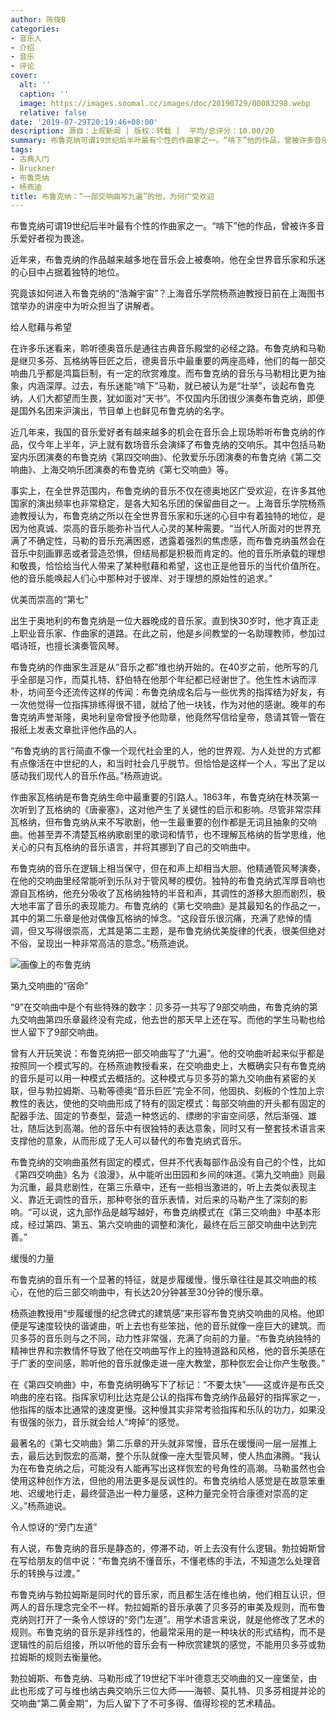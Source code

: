 ```yaml
---
author: 陈俊B
categories:
- 音乐人
- 介绍
- 音乐
- 评论
cover:
  alt: ''
  caption: ''
  image: https://images.soomal.cc/images/doc/20190729/00083298.webp
  relative: false
date: '2019-07-29T20:19:46+08:00'
description: 源自：上观新闻 | 版权：转载 |  平均/总评分：10.00/20
summary: 布鲁克纳可谓19世纪后半叶最有个性的作曲家之一。“啃下”他的作品，曾被许多音乐爱好者视为畏途。近年来，布鲁克纳的作品越来越多地在音乐会上被奏响，他在全世界音乐家和乐迷的心目中占据着独特的地位。究竟该如何进入布鲁克纳的“浩瀚宇宙”？
tags:
- 古典入门
- Bruckner
- 布鲁克纳
- 杨燕迪
title: 布鲁克纳：“一部交响曲写九遍”的他，为何广受欢迎
---
```


布鲁克纳可谓19世纪后半叶最有个性的作曲家之一。“啃下”他的作品，曾被许多音乐爱好者视为畏途。

近年来，布鲁克纳的作品越来越多地在音乐会上被奏响，他在全世界音乐家和乐迷的心目中占据着独特的地位。

究竟该如何进入布鲁克纳的“浩瀚宇宙”？上海音乐学院杨燕迪教授日前在上海图书馆举办的讲座中为听众担当了讲解者。

给人慰藉与希望

在许多乐迷看来，聆听德奥音乐是通往古典音乐殿堂的必经之路。布鲁克纳和马勒是继贝多芬、瓦格纳等巨匠之后，德奥音乐中最重要的两座高峰，他们的每一部交响曲几乎都是鸿篇巨制，有一定的欣赏难度。而布鲁克纳的音乐与马勒相比更为抽象，内涵深厚。过去，有乐迷能“啃下”马勒，就已被认为是“壮举”，谈起布鲁克纳，人们大都望而生畏，犹如面对“天书”。不仅国内乐团很少演奏布鲁克纳，即便是国外名团来沪演出，节目单上也鲜见布鲁克纳的名字。

近几年来，我国的音乐爱好者有越来越多的机会在音乐会上现场聆听布鲁克纳的作品，仅今年上半年，沪上就有数场音乐会演绎了布鲁克纳的交响乐。其中包括马勒室内乐团演奏的布鲁克纳《第四交响曲》、伦敦爱乐乐团演奏的布鲁克纳《第二交响曲》、上海交响乐团演奏的布鲁克纳《第七交响曲》等。

事实上，在全世界范围内，布鲁克纳的音乐不仅在德奥地区广受欢迎，在许多其他国家的演出频率也非常稳定，是各大知名乐团的保留曲目之一。上海音乐学院杨燕迪教授认为，布鲁克纳之所以在全世界音乐家和乐迷的心目中有着独特的地位，是因为他真诚、崇高的音乐能弥补当代人心灵的某种需要。“当代人所面对的世界充满了不确定性，马勒的音乐充满困惑，透露着强烈的焦虑感，而布鲁克纳虽然会在音乐中刻画罪恶或者营造恐惧，但结局都是积极而肯定的。他的音乐所承载的理想和敬畏，恰恰给当代人带来了某种慰藉和希望，这也正是他音乐的当代价值所在。他的音乐能唤起人们心中那种对于彼岸、对于理想的原始性的追求。”

优美而崇高的“第七”

出生于奥地利的布鲁克纳是一位大器晚成的音乐家。直到快30岁时，他才真正走上职业音乐家、作曲家的道路。在此之前，他是乡间教堂的一名助理教师，参加过唱诗班，也擅长演奏管风琴。

布鲁克纳的作曲家生涯是从“音乐之都”维也纳开始的。在40岁之前，他所写的几乎全部是习作，而莫扎特、舒伯特在他那个年纪都已经谢世了。他生性木讷而淳朴，坊间至今还流传这样的传闻：布鲁克纳成名后与一些优秀的指挥结为好友，有一次他觉得一位指挥排练得很不错，就给了他一块钱，作为对他的感谢。晚年的布鲁克纳声誉渐隆，奥地利皇帝曾授予他勋章，他竟然写信给皇帝，恳请其管一管在报纸上发表文章批评他作品的人。

“布鲁克纳的言行简直不像一个现代社会里的人，他的世界观、为人处世的方式都有点像活在中世纪的人，和当时社会几乎脱节。但恰恰是这样一个人，写出了足以感动我们现代人的音乐作品。”杨燕迪说。

作曲家瓦格纳是布鲁克纳生命中最重要的引路人。1863年，布鲁克纳在林茨第一次听到了瓦格纳的《唐豪塞》，这对他产生了关键性的启示和影响。尽管非常崇拜瓦格纳，但布鲁克纳从来不写歌剧，他一生最重要的创作都是无词且抽象的交响曲。他甚至弄不清楚瓦格纳歌剧里的歌词和情节，也不理解瓦格纳的哲学思维，他关心的只有瓦格纳的音乐语言，并将其挪到了自己的交响曲中。

布鲁克纳的音乐在逻辑上相当保守，但在和声上却相当大胆。他精通管风琴演奏，在他的交响曲里经常能听到乐队对于管风琴的模仿。独特的布鲁克纳式浑厚音响也源自瓦格纳，他充分吸收了瓦格纳独特的半音和声，其调性的游移大胆而剧烈，极大地丰富了音乐的表现能力。布鲁克纳的《第七交响曲》是其最知名的作品之一，其中的第二乐章是他对偶像瓦格纳的悼念。“这段音乐很沉痛，充满了悲悼的情调，但又写得很崇高，尤其是第二主题，是布鲁克纳优美旋律的代表，很美但绝对不俗，呈现出一种非常高洁的意念。”杨燕迪说。

![画像上的布鲁克纳](https://images.soomal.cc/images/doc/20190729/00083299.webp)





第九交响曲的“宿命”

“9”在交响曲中是个有些特殊的数字：贝多芬一共写了9部交响曲，布鲁克纳的第九交响曲第四乐章最终没有完成，他去世的那天早上还在写。而他的学生马勒也给世人留下了9部交响曲。

曾有人开玩笑说：布鲁克纳把一部交响曲写了“九遍”。他的交响曲听起来似乎都是按照同一个模式写的。在杨燕迪教授看来，在交响曲史上，大概确实只有布鲁克纳的音乐是可以用一种模式去概括的。这种模式与贝多芬的第九交响曲有紧密的关联，但与勃拉姆斯、马勒等德奥“音乐巨匠”完全不同，他固执、刻板的个性加上宗教性的表达，使他的交响曲形成了特有的固定模式：每部交响曲的开头都有固定的配器手法、固定的节奏型，营造一种悠远的、缥缈的宇宙空间感，然后渐强、雄壮，随后达到高潮。他的音乐中有很独特的表达意象，同时又有一整套技术语言来支撑他的意象，从而形成了无人可以替代的布鲁克纳式音乐。

布鲁克纳的交响曲虽然有固定的模式，但并不代表每部作品没有自己的个性，比如《第四交响曲》名为《浪漫》，从中能听出田园和乡间的味道。《第九交响曲》则最为沉重，最具悲剧性，在第三乐章中，还有一些相当激进的，听上去类似表现主义、靠近无调性的音乐，那种夸张的音乐表情，对后来的马勒产生了深刻的影响。“可以说，这九部作品是越写越好，布鲁克纳模式在《第三交响曲》中基本形成，经过第四、第五、第六交响曲的调整和演化，最终在后三部交响曲中达到完善。”

缓慢的力量

布鲁克纳的音乐有一个显著的特征，就是步履缓慢，慢乐章往往是其交响曲的核心，在他的后三部交响曲中，有长达20分钟甚至30分钟的慢乐章。

杨燕迪教授用“步履缓慢的纪念碑式的建筑感”来形容布鲁克纳交响曲的风格。他即便是写速度较快的谐谑曲，听上去也有些笨拙，他的音乐就像一座巨大的建筑。而贝多芬的音乐则与之不同，动力性非常强，充满了向前的力量。“布鲁克纳独特的精神世界和宗教情怀导致了他在交响曲写作上的独特道路和风格，他的音乐美感在于广袤的空间感，聆听他的音乐就像走进一座大教堂，那种恢宏会让你产生敬畏。”

在《第四交响曲》中，布鲁克纳明确写下了标记：“不要太快”――这或许是布氏交响曲的座右铭。指挥家切利比达克是公认的指挥布鲁克纳作品最好的指挥家之一，他指挥的版本比通常的速度更慢。这种慢其实非常考验指挥和乐队的功力，如果没有很强的张力，音乐就会给人“垮掉”的感觉。

最著名的《第七交响曲》第二乐章的开头就非常慢，音乐在缓慢间一层一层推上去，最后达到恢宏的高潮，整个乐队就像一座大型管风琴，使人热血沸腾。“我认为在布鲁克纳之后，可能没有人能再写出这样恢宏的号角性的高潮。马勒虽然也会使用这种创作方法，但他的用法更多是反讽性的。布鲁克纳给人感觉是在故意笨重地、迟缓地行走，最终营造出一种力量感，这种力量完全符合康德对崇高的定义。”杨燕迪说。

令人惊讶的“旁门左道”

有人说，布鲁克纳的音乐是静态的，停滞不动，听上去没有什么逻辑。勃拉姆斯曾在写给朋友的信中说：“布鲁克纳不懂音乐，不懂老练的手法，不知道怎么处理音乐的转换与过渡。”

布鲁克纳与勃拉姆斯是同时代的音乐家，而且都生活在维也纳，他们相互认识，但两人的音乐理念完全不一样。勃拉姆斯的音乐承袭了贝多芬的审美及规则，而布鲁克纳则打开了一条令人惊讶的“旁门左道”。用学术语言来说，就是他修改了艺术的规则。布鲁克纳的音乐是非线性的，他最常采用的是一种块状的形式结构，而不是逻辑性的前后组接，所以听他的音乐会有一种欣赏建筑的感觉，不能用贝多芬或勃拉姆斯的规则去衡量他。

勃拉姆斯、布鲁克纳、马勒形成了19世纪下半叶德意志交响曲的又一座堡垒，由此也形成了可与维也纳古典交响乐三位大师――海顿、莫扎特、贝多芬相提并论的交响曲“第二黄金期”，为后人留下了不可多得、值得珍视的艺术精品。